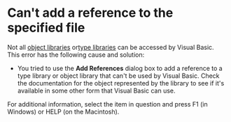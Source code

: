 
# Can't add a reference to the specified file

Not all [object libraries](b8bdf64f-5920-1ae9-16d0-b26d09524a30.md) or[type libraries](b8bdf64f-5920-1ae9-16d0-b26d09524a30.md) can be accessed by Visual Basic. This error has the following cause and solution:



- You tried to use the  **Add References** dialog box to add a reference to a type library or object library that can't be used by Visual Basic. Check the documentation for the object represented by the library to see if it's available in some other form that Visual Basic can use.
    

For additional information, select the item in question and press F1 (in Windows) or HELP (on the Macintosh).
